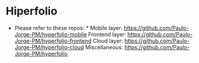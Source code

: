 # Hiperfolio

* Please refer to these repos: *
Mobile layer: https://github.com/Paulo-Jorge-PM/hyperfolio-mobile
Frontend layer: https://github.com/Paulo-Jorge-PM/hyperfolio-frontend
Cloud layer: https://github.com/Paulo-Jorge-PM/hyperfolio-cloud
Miscellaneous: https://github.com/Paulo-Jorge-PM/hyperfolio
